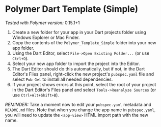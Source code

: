 Polymer Dart Template (Simple)
======
*Tested with Polymer version:* 0.15.1+1

1. Create a new folder for your app in your Dart projects folder using Windows Explorer or Mac Finder.
2. Copy the contents of the `Polymer_Template_Simple` folder into your new app folder.
3. Using the Dart Editor, select `File->Open Existing Folder...` (or use `Ctrl+O`).
4. Select your new app folder to import the project into the Editor.
5. The Dart Editor should do this automatically, but if not, in the Dart Editor's Files panel, right-click the new project's `pubspec.yaml` file and select `Pub Get` to install all needed dependencies.
6. If your project shows errors at this point, select the root of your project in the Dart Editor's Files panel and select `Tools->Reanalyze Sources` (or use `Ctrl+Alt+Shift+B`).

*REMINDER:* Take a moment now to edit your `pubspec.yaml` metadata and `README.md` files. Note that when you change the app name in `pubspec.yaml`, you will need to update the `<app-view>` HTML import path with the new name. 
